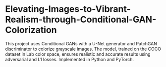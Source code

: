 # Elevating-Images-to-Vibrant-Realism-through-Conditional-GAN-Colorization
This project uses Conditional GANs with a U-Net generator and PatchGAN discriminator to colorize grayscale images. The model, trained on the COCO dataset in Lab color space, ensures realistic and accurate results using adversarial and L1 losses. Implemented in Python and PyTorch.
